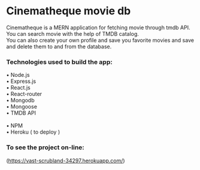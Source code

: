 # Cinematheque movie db 

Cinematheque is a MERN application for fetching movie through tmdb API. <br />
You can search movie with the help of TMDB catalog. <br />
You can also create your own profile and save you favorite movies and save  <br />
and delete them to and from the database. 

### Technologies used to build the app: <br />

• Node.js <br />
• Express.js <br />
• React.js <br />
• React-router <br />
• Mongodb <br />
• Mongoose <br />
• TMDB API <br />  
• NPM <br />
• Heroku ( to deploy ) <br />

### To see the project on-line: <br />
(https://vast-scrubland-34297.herokuapp.com/)

